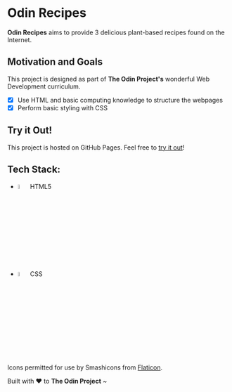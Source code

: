 # Odin Recipes

**Odin Recipes** aims to provide 3 delicious plant-based recipes found on the Internet.

## Motivation and Goals

This project is designed as part of **The Odin Project's** wonderful Web Development curriculum.

- [x] Use HTML and basic computing knowledge to structure the webpages
- [x] Perform basic styling with CSS

## Try it Out!

This project is hosted on GitHub Pages. Feel free to [try it out](https://raineedust.github.io/odin-recipes/)!

## Tech Stack:

- <img src="https://cdn.jsdelivr.net/gh/devicons/devicon/icons/html5/html5-original-wordmark.svg" width= 5% /> HTML5
- <img src="https://cdn.jsdelivr.net/gh/devicons/devicon/icons/css3/css3-original-wordmark.svg" width= 5% /> CSS

Icons permitted for use by Smashicons from <a href="https://www.flaticon.com/free-icons/vegan" title="vegan icons">Flaticon</a>.

Built with :heart: to **The Odin Project** ~
